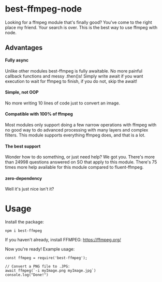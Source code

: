 # best-ffmpeg-node
Looking for a ffmpeg module that's finally good? You've come to the right place my friend. Your search is over. This is the best way to use ffmpeg with node.

## Advantages
#### Fully async
Unlike other modules best-ffmpeg is fully awaitable. No more painful callback functions and messy .then()s! Simply write await if you want execution to wait for ffmpeg to finish, if you do not, skip the await!
#### Simple, not OOP
No more writing 10 lines of code just to convert an image.
#### Compatible with 100% of ffmpeg
Most modules only support doing a few narrow operations with ffmpeg with no good way to do advanced processing with many layers and complex filters. This module supports everything ffmpeg does, and that is a lot.
#### The best support
Wonder how to do something, or just need help? We got you. There's more than 24998 questions answered on SO that apply to this module. There's 75 times more help available for this module compared to fluent-ffmpeg.
#### zero-dependency 
Well it's just nice isn't it?

# Usage
Install the package:
```
npm i best-ffmpeg
```
If you haven't already, install FFMPEG: https://ffmpeg.org/

Now you're ready! Example usage:
```
const ffmpeg = require('best-ffmpeg');

// Convert a PNG file to .JPG:
await ffmpeg(`-i myImage.png myImage.jpg`)
console.log("Done!")

```

